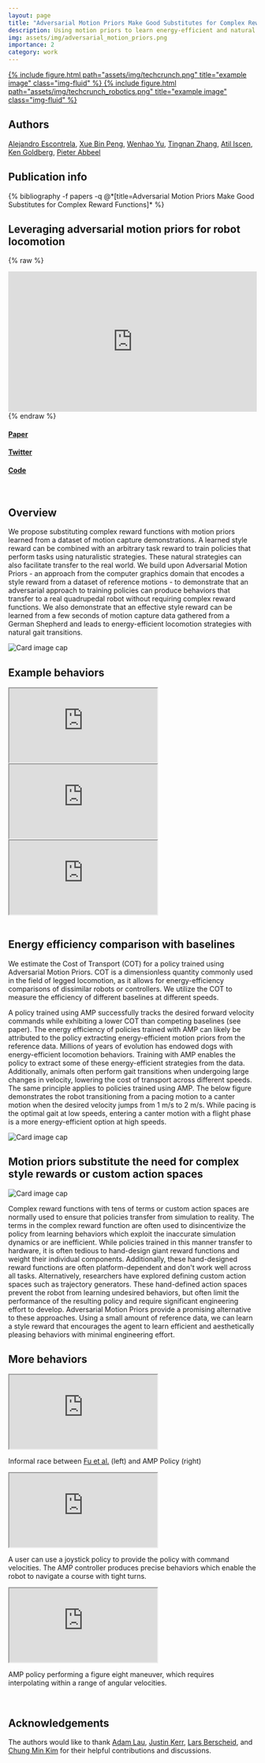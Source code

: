 ```yaml
---
layout: page
title: "Adversarial Motion Priors Make Good Substitutes for Complex Reward Functions"
description: Using motion priors to learn energy-efficient and natural robot locomotion strategies
img: assets/img/adversarial_motion_priors.png
importance: 2
category: work
---
```


<div class="row justify-content-sm-center">
    <a href="https://techcrunch.com/2022/07/21/berkeley-shows-off-accelerated-learning-that-puts-robots-on-their-feet-in-minutes/" class="col-6 col-sm-6 col-md-3 mt-3 mt-md-0">
        {% include figure.html path="assets/img/techcrunch.png" title="example image" class="img-fluid" %}
    </a>
    <a href="https://www.youtube.com/watch?v=h8AUJwPdTIE&t=1s" class="col-6 col-sm-6 col-md-3 mt-3 mt-md-0">
        {% include figure.html path="assets/img/techcrunch_robotics.png" title="example image" class="img-fluid" %}
    </a>
</div>

## Authors
<a href="https://twitter.com/aleescontrela">Alejandro Escontrela</a>, <a href="https://xbpeng.github.io/">Xue Bin Peng</a>, <a href="https://research.google/people/107213/">Wenhao Yu</a>, <a  href="https://research.google/people/TingnanZhang/">Tingnan Zhang</a>, <a  href="https://www.linkedin.com/in/atil-iscen-32737945">Atil Iscen</a>, <a href="https://goldberg.berkeley.edu/">Ken Goldberg</a>, <a  href="https://people.eecs.berkeley.edu/~pabbeel/">Pieter Abbeel</a>

## Publication info
<div class="publications">
{% bibliography -f papers -q @*[title=Adversarial Motion Priors Make Good Substitutes for Complex Reward Functions]* %}
</div>

## Leveraging adversarial motion priors for robot locomotion

{% raw %}
<p style="position: relative; text-align: center; height: 0; padding-bottom: 56.25%; margin-bottom: 0;">
<iframe frameborder="0" style="position: absolute; top: 0; left: 0; width: 100%; height: 100%; margin-bottom: -.5em" src="https://www.youtube.com/embed/Bo88rwUQbrM?rel=0" allowfullscreen=""></iframe>
</p>
{% endraw %}


<br/>
<div class="row">
    <div class="text-center col-4 col-sm-4 mt-4 mt-md-0">
        <h4><a href="https://arxiv.org/pdf/2203.15103.pdf">Paper</a></h4>
    </div>
    <div class="text-center col-4 col-sm-4 mt-4 mt-md-0">
        <h4><a href="https://twitter.com/AleEscontrela/status/1509244950529118210?s=20&t=A6gMqJaCywunW8bj2h0qHw">Twitter</a></h4>
    </div>
    <div class="text-center col-4 col-sm-4 mt-4 mt-md-0">
        <h4><a href="https://github.com/Alescontrela/AMP_for_hardware">Code</a></h4>
    </div>
</div>

<br/>

## Overview

<div class="row">
    <div class="text col-12 col-sm-12 col-md-6 mt-4 mt-md-0">
        <p>We propose substituting complex reward functions with motion priors learned from a dataset of motion capture demonstrations. A learned style reward can be combined with an arbitrary task reward to train policies that perform tasks using naturalistic strategies. These natural strategies can also facilitate transfer to the real world. We build upon Adversarial Motion Priors - an approach from the computer graphics domain that encodes a style reward from a dataset of reference motions - to demonstrate that an adversarial approach to training policies can produce behaviors that transfer to a real quadrupedal robot without requiring complex reward functions. We also demonstrate that an effective style reward can be learned from a few seconds of motion capture data gathered from a German Shepherd and leads to energy-efficient locomotion strategies with natural gait transitions.</p>
    </div>
    <div class="text-center col-12 col-sm-12 col-md-6 mt-4 mt-md-0">
        <img class="card-img-top" src="/assets/img/amp_arch.png" alt="Card image cap">
    </div>
</div>

## Example behaviors

<div class="row">
    <div class="text col-12 col-sm-12 col-md-4">
      <div class="embed-responsive embed-responsive-1by1">
        <iframe class="embed-responsive-item" src="https://www.youtube.com/embed/lhji1NY1-d4" title="YouTube video player"  allow="accelerometer; autoplay; clipboard-write; encrypted-media; gyroscope; picture-in-picture" allowfullscreen></iframe>
      </div>
    </div>
    <div class="text col-12 col-sm-12 col-md-4">
      <div class="embed-responsive embed-responsive-1by1">
        <iframe class="embed-responsive-item" src="https://www.youtube.com/embed/oJm77Gz5PR8" title="YouTube video player"  allow="accelerometer; autoplay; clipboard-write; encrypted-media; gyroscope; picture-in-picture" allowfullscreen></iframe>
      </div>
    </div>
    <div class="text col-12 col-sm-12 col-md-4">
      <div class="embed-responsive embed-responsive-1by1">
        <iframe class="embed-responsive-item" src="https://www.youtube.com/embed/PRcNXRMhVWs" title="YouTube video player"  allow="accelerometer; autoplay; clipboard-write; encrypted-media; gyroscope; picture-in-picture" allowfullscreen></iframe>
      </div>
    </div>
</div>

<br/>

## Energy efficiency comparison with baselines
<div class="row">
    <div class="text col-12">
        <p>
        We estimate the Cost of Transport (COT) for a policy trained using Adversarial Motion Priors. COT is a dimensionless quantity commonly used in the field of legged locomotion, as it allows for energy-efficiency comparisons of dissimilar robots or controllers. We utilize the COT to measure the efficiency of different baselines at different speeds.
        </p> 
        <p>
        A policy trained using AMP successfully tracks the desired forward velocity commands while exhibiting a lower COT than competing baselines (see paper). The energy efficiency of policies trained with AMP can likely be attributed to the policy extracting energy-efficient motion priors from the reference data. Millions of years of evolution has endowed dogs with energy-efficient locomotion behaviors. Training with AMP enables the policy to extract some of these energy-efficient strategies from the data. Additionally, animals often perform gait transitions when undergoing large changes in velocity, lowering the cost of transport across different speeds. The same principle applies to policies trained using AMP. The below figure demonstrates the robot transitioning from a pacing motion to a canter motion when the desired velocity jumps from 1 m/s to 2 m/s. While pacing is the optimal gait at low speeds, entering a canter motion with a flight phase is a more energy-efficient option at high speeds.
        </p>
    </div>
    <div class="text col-12">
        <img class="card-img-top" src="/assets/img/cot_diagram.png" alt="Card image cap">
    </div>
</div>

## Motion priors substitute the need for complex style rewards or custom action spaces

<div class="row">
    <div class="text-center col-12 col-sm-12 col-md-5 mt-4 mt-md-0">
        <img class="card-img-top" src="/assets/img/amp_csr_or_cas.png" alt="Card image cap">
    </div>
    <div class="text col-12 col-sm-12 col-md-7 mt-4 mt-md-0">
        <p>Complex reward functions with tens of terms or custom action spaces are normally used to ensure that policies transfer from simulation to reality. The terms in the complex reward function are often used to disincentivize the policy from learning behaviors which exploit the inaccurate simulation dynamics or are inefficient. While policies trained in this manner transfer to hardware, it is often tedious to hand-design giant reward functions and weight their individual components. Additionally, these hand-designed reward functions are often platform-dependent and don't work well across all tasks. Alternatively, researchers have explored defining custom action spaces such as trajectory generators. These hand-defined action spaces prevent the robot from learning undesired behaviors, but often limit the performance of the resulting policy and require significant engineering effort to develop. Adversarial Motion Priors provide a promising alternative to these approaches. Using a small amount of reference data, we can learn a style reward that encourages the agent to learn efficient and aesthetically pleasing behaviors with minimal engineering effort.</p>
    </div>
</div>

## More behaviors

<div class="row">
    <div class="text col-12 col-sm-12 col-md-4">
        <div class="embed-responsive embed-responsive-1by1">
        <iframe class="embed-responsive-item" src="https://www.youtube.com/embed/mPhKhn8VBgQ" title="YouTube video player"  allow="accelerometer; autoplay; clipboard-write; encrypted-media; gyroscope; picture-in-picture" allowfullscreen></iframe>
        </div>
        <div class="text-center"><p>Informal race between <a href="https://arxiv.org/pdf/2111.01674.pdf">Fu et al.</a> (left) and AMP Policy (right)</p></div>
    </div>
    <div class="text col-12 col-sm-12 col-md-4">
        <div class="embed-responsive embed-responsive-1by1">
        <iframe class="embed-responsive-item" src="https://www.youtube.com/embed/xR13j7gVYro" title="YouTube video player"  allow="accelerometer; autoplay; clipboard-write; encrypted-media; gyroscope; picture-in-picture" allowfullscreen></iframe>
        </div>
        <div class="text-center"><p>A user can use a joystick policy to provide the policy with command velocities. The AMP controller produces precise behaviors which enable the robot to navigate a course with tight turns.</p></div>
    </div>
    <div class="text col-12 col-sm-12 col-md-4">
        <div class="embed-responsive embed-responsive-1by1">
        <iframe class="embed-responsive-item" src="https://www.youtube.com/embed/hbTpjwsKZQs" title="YouTube video player"  allow="accelerometer; autoplay; clipboard-write; encrypted-media; gyroscope; picture-in-picture" allowfullscreen></iframe>
        </div>
        <div class="text-center"><p>AMP policy performing a figure eight maneuver, which requires interpolating within a range of angular velocities.</p></div>
    </div>
</div>

<br/>

## Acknowledgements
The authors would like to thank <a href="https://www.lauvisuals.com/">Adam Lau</a>, <a href="https://kerrj.github.io/">Justin Kerr</a>,
<a href="https://www.ipr.kit.edu/english/staff_2970.php">Lars Berscheid</a>, and <a href="https://twitter.com/chungminkim?lang=en">Chung Min Kim</a> for their helpful contributions and discussions.
